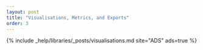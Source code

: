 ```yaml
---
layout: post
title: "Visualisations, Metrics, and Exports"
order: 3
---
```


{% include _help/libraries/_posts/visualisations.md site="ADS" ads=true %}
